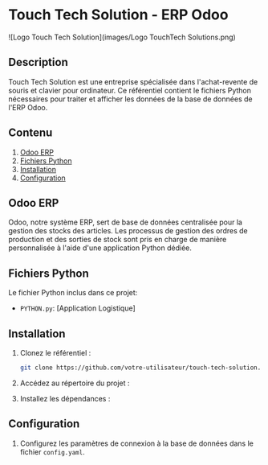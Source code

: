 # Touch Tech Solution - ERP Odoo

![Logo Touch Tech Solution](images/Logo TouchTech Solutions.png)

## Description

Touch Tech Solution est une entreprise spécialisée dans l'achat-revente de souris et clavier pour ordinateur. Ce référentiel contient le fichiers Python nécessaires pour traiter et afficher les données de la base de données de l'ERP Odoo.

## Contenu

1. [Odoo ERP](#odoo-erp)
2. [Fichiers Python](#fichiers-python)
3. [Installation](#installation)
4. [Configuration](#configuration)


## Odoo ERP

Odoo, notre système ERP, sert de base de données centralisée pour la gestion des stocks des articles. Les processus de gestion des ordres de production et des sorties de stock sont pris en charge de manière personnalisée à l'aide d'une application Python dédiée.

## Fichiers Python

Le fichier Python inclus dans ce projet:
- `PYTHON.py`: [Application Logistique]


## Installation

1. Clonez le référentiel :
    ```bash
    git clone https://github.com/votre-utilisateur/touch-tech-solution.git
    ```

2. Accédez au répertoire du projet :


3. Installez les dépendances :


## Configuration

1. Configurez les paramètres de connexion à la base de données dans le fichier `config.yaml`.


